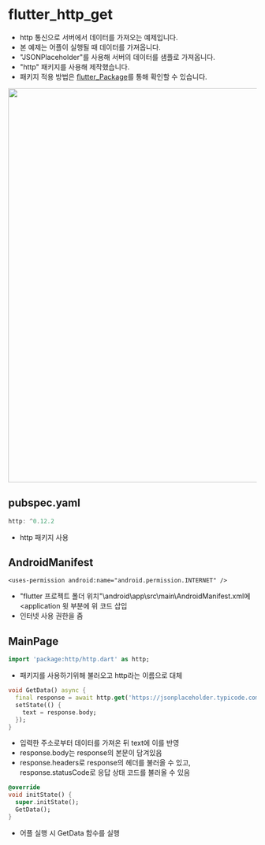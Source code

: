 # flutter_http_get

- http 통신으로 서버에서 데이터를 가져오는 예제입니다.
- 본 예제는 어플이 실행될 때 데이터를 가져옵니다.
- "JSONPlaceholder"를 사용해 서버의 데이터를 샘플로 가져옵니다.
- "http" 패키지를 사용해 제작했습니다.
- 패키지 적용 방법은 [flutter_Package](https://github.com/OOGEE/Flutter/tree/master/flutter_Package)를 통해 확인할 수 있습니다.

<div>
<img height="800" src="https://user-images.githubusercontent.com/46275549/99921685-64c23100-2d6f-11eb-8b29-a05df1062272.jpg" />
</div>

## pubspec.yaml
~~~dart
http: ^0.12.2
~~~
- http 패키지 사용

## AndroidManifest
~~~
<uses-permission android:name="android.permission.INTERNET" />
~~~
- "flutter 프로젝트 폴더 위치"\android\app\src\main\AndroidManifest.xml에 <application 윗 부분에 위 코드 삽입
- 인터넷 사용 권한을 줌

## MainPage
~~~dart
import 'package:http/http.dart' as http;
~~~
- 패키지를 사용하기위해 불러오고 http라는 이름으로 대체

~~~dart
void GetData() async {
  final response = await http.get('https://jsonplaceholder.typicode.com/todos/1');
  setState(() {
    text = response.body;
  });
}
~~~
- 입력한 주소로부터 데이터를 가져온 뒤 text에 이를 반영
- response.body는 response의 본문이 담겨있음
- response.headers로 response의 헤더를 불러올 수 있고, response.statusCode로 응답 상태 코드를 불러올 수 있음

~~~dart
@override
void initState() {
  super.initState();
  GetData();
}
~~~
- 어플 실행 시 GetData 함수를 실행